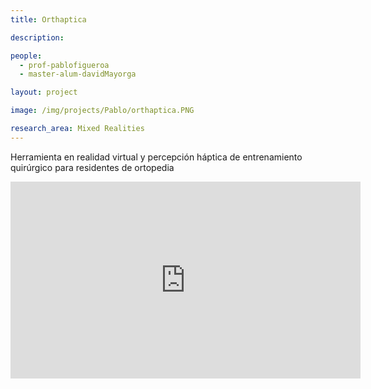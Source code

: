 ```yaml
---
title: Orthaptica

description:

people:
  - prof-pablofigueroa
  - master-alum-davidMayorga

layout: project

image: /img/projects/Pablo/orthaptica.PNG

research_area: Mixed Realities
---
```


Herramienta en realidad virtual y percepción háptica de entrenamiento quirúrgico para residentes de ortopedia

<center>
  <iframe width="560" height="315" src="https://www.youtube.com/embed/8GRNaO_yHlA" title="YouTube video player" frameborder="0" allow="accelerometer; autoplay; clipboard-write; encrypted-media; gyroscope; picture-in-picture" allowfullscreen></iframe>  
</center>
